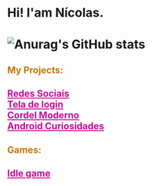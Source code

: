 <h1>Hi! I'am Nícolas.<h1>

![Anurag's GitHub stats](https://github-readme-stats.vercel.app/api?username=nogc1&show_icons=true&theme=synthwave)

<h2 style="color: rgb(196, 119, 4);">My Projects:<h2>

<a href="https://nogc1.github.io/Projeto-Social/" style="color: rgb(196, 4, 154);">Redes Sociais</a> <br>
<a href="https://nogc1.github.io/projeto-login/" style="color: rgb(196, 4, 154)">Tela de login</a> <br>
<a href="https://nogc1.github.io/projeto-cordel/" style="color: rgb(196, 4, 154)">Cordel Moderno</a> <br>
<a href="https://nogc1.github.io/projeto-android/" style="color: rgb(196, 4, 154)">Android Curiosidades</a> 

<h2 style="color: rgb(196, 119, 4);">Games:<h2>

<a href="https://nogc1.github.io/mini-jogo-idle/" target="_blank" rel="noopener noreferrer" style="color: rgb(196, 4, 154)">Idle game</a>
